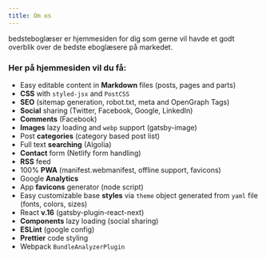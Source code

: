 ```yaml
---
title: Om os
---
```


bedsteboglæser er hjemmesiden for dig som gerne vil havde et godt overblik over de bedste eboglæsere på markedet.

### Her på hjemmesiden vil du få:

* Easy editable content in **Markdown** files (posts, pages and parts)
* **CSS** with `styled-jsx` and `PostCSS`
* **SEO** (sitemap generation, robot.txt, meta and OpenGraph Tags)
* **Social** sharing (Twitter, Facebook, Google, LinkedIn)
* **Comments** (Facebook)
* **Images** lazy loading and `webp` support (gatsby-image)
* Post **categories** (category based post list)
* Full text **searching** (Algolia)
* **Contact** form (Netlify form handling)
* **RSS** feed
* 100% **PWA** (manifest.webmanifest, offline support, favicons)
* Google **Analytics**
* App **favicons** generator (node script)
* Easy customizable base **styles** via `theme` object generated from `yaml` file (fonts, colors, sizes)
* React **v.16** (gatsby-plugin-react-next)
* **Components** lazy loading (social sharing)
* **ESLint** (google config)
* **Prettier** code styling
* Webpack `BundleAnalyzerPlugin`
